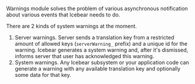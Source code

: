 Warnings module solves the problem of various asynchronous notification about various events that Icebear needs to do.

There are 2 kinds of system warnings at the moment.
1. Server warnings.
Server sends a translation key from a restricted amount of allowed keys (`serverWarning_` prefix) and a unique id for
the warning. Icebear generates a system warning and, after it's dismissed,
informs server that user has acknowledged this warning.
2. System warnings.
Any Icebear subsystem or your application code can generate a warning with any available translation key
and optionally some data for that key.